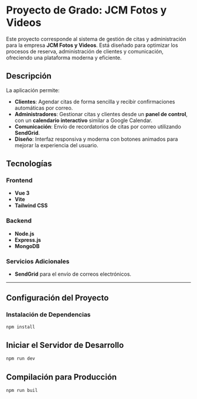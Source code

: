 
# Proyecto de Grado: JCM Fotos y Videos

Este proyecto corresponde al sistema de gestión de citas y administración para la empresa **JCM Fotos y Videos**. Está diseñado para optimizar los procesos de reserva, administración de clientes y comunicación, ofreciendo una plataforma moderna y eficiente.

## Descripción

La aplicación permite:
- **Clientes**: Agendar citas de forma sencilla y recibir confirmaciones automáticas por correo.
- **Administradores**: Gestionar citas y clientes desde un **panel de control**, con un **calendario interactivo** similar a Google Calendar.
- **Comunicación**: Envío de recordatorios de citas por correo utilizando **SendGrid**.
- **Diseño**: Interfaz responsiva y moderna con botones animados para mejorar la experiencia del usuario.

## Tecnologías

### Frontend
- **Vue 3**
- **Vite**
- **Tailwind CSS**

### Backend
- **Node.js**
- **Express.js**
- **MongoDB**

### Servicios Adicionales
- **SendGrid** para el envío de correos electrónicos.

---

## Configuración del Proyecto

### Instalación de Dependencias

```bash
npm install

```
## Iniciar el Servidor de Desarrollo

```bash
npm run dev
```
## Compilación para Producción

```bash
npm run buil
```
